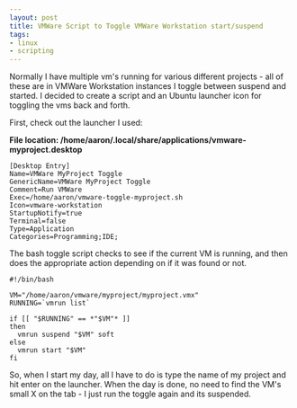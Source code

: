 ```yaml
---
layout: post
title: VMWare Script to Toggle VMWare Workstation start/suspend
tags:
- linux
- scripting
---
```


Normally I have multiple vm's running for various different projects - all of these are in VMWare Workstation instances I toggle between suspend and started.  I decided to create a script and an Ubuntu launcher icon for toggling the vms back and forth.

First, check out the launcher I used:

**File location: /home/aaron/.local/share/applications/vmware-myproject.desktop**


    
    
    [Desktop Entry]
    Name=VMWare MyProject Toggle
    GenericName=VMWare MyProject Toggle
    Comment=Run VMWare
    Exec=/home/aaron/vmware-toggle-myproject.sh
    Icon=vmware-workstation
    StartupNotify=true
    Terminal=false
    Type=Application
    Categories=Programming;IDE;
    



The bash toggle script checks to see if the current VM is running, and then does the appropriate action depending on if it was found or not.


    
    
    #!/bin/bash
    
    VM="/home/aaron/vmware/myproject/myproject.vmx"
    RUNNING=`vmrun list`
    
    if [[ "$RUNNING" == *"$VM"* ]]
    then 
      vmrun suspend "$VM" soft
    else
      vmrun start "$VM"
    fi
    



So, when I start my day, all I have to do is type the name of my project and hit enter on the launcher.  When the day is done, no need to find the VM's small X on the tab - I just run the toggle again and its suspended.
